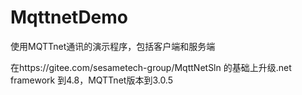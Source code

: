 # MqttnetDemo
使用MQTTnet通讯的演示程序，包括客户端和服务端

在https://gitee.com/sesametech-group/MqttNetSln 的基础上升级.net framework 到4.8，MQTTnet版本到3.0.5
